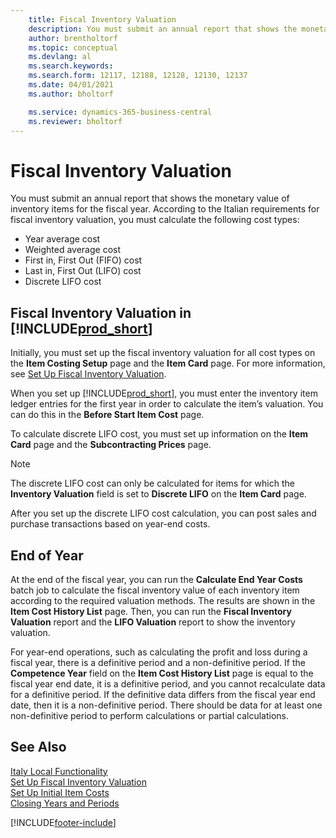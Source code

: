```yaml
---
    title: Fiscal Inventory Valuation
    description: You must submit an annual report that shows the monetary value of inventory items for the fiscal year.
    author: brentholtorf
    ms.topic: conceptual
    ms.devlang: al
    ms.search.keywords:
    ms.search.form: 12117, 12188, 12128, 12130, 12137
    ms.date: 04/01/2021
    ms.author: bholtorf

    ms.service: dynamics-365-business-central
    ms.reviewer: bholtorf
---
```

# Fiscal Inventory Valuation

You must submit an annual report that shows the monetary value of inventory items for the fiscal year. According to the Italian requirements for fiscal inventory valuation, you must calculate the following cost types:  

- Year average cost  
- Weighted average cost  
- First in, First Out (FIFO) cost  
- Last in, First Out (LIFO) cost  
- Discrete LIFO cost  

## Fiscal Inventory Valuation in [!INCLUDE[prod_short](../../includes/prod_short.md)]

Initially, you must set up the fiscal inventory valuation for all cost types on the **Item Costing Setup** page and the **Item Card** page. For more information, see [Set Up Fiscal Inventory Valuation](how-to-set-up-fiscal-inventory-valuation.md).  

When you set up [!INCLUDE[prod_short](../../includes/prod_short.md)], you must enter the inventory item ledger entries for the first year in order to calculate the item’s valuation. You can do this in the **Before Start Item Cost** page.  

To calculate discrete LIFO cost, you must set up information on the **Item Card** page and the **Subcontracting Prices** page.

> [!NOTE]  
> The discrete LIFO cost can only be calculated for items for which the **Inventory Valuation** field is set to **Discrete LIFO** on the **Item Card** page.

After you set up the discrete LIFO cost calculation, you can post sales and purchase transactions based on year-end costs.  

## End of Year

At the end of the fiscal year, you can run the **Calculate End Year Costs** batch job to calculate the fiscal inventory value of each inventory item according to the required valuation methods. The results are shown in the **Item Cost History List** page. Then, you can run the **Fiscal Inventory Valuation** report and the **LIFO Valuation** report to show the inventory valuation.  

For year-end operations, such as calculating the profit and loss during a fiscal year, there is a definitive period and a non-definitive period. If the **Competence Year** field on the **Item Cost History List** page is equal to the fiscal year end date, it is a definitive period, and you cannot recalculate data for a definitive period. If the definitive data differs from the fiscal year end date, then it is a non-definitive period. There should be data for at least one non-definitive period to perform calculations or partial calculations.

## See Also

[Italy Local Functionality](italy-local-functionality.md)  
[Set Up Fiscal Inventory Valuation](how-to-set-up-fiscal-inventory-valuation.md)  
[Set Up Initial Item Costs](how-to-set-up-initial-item-costs.md)  
[Closing Years and Periods](../../year-close-years-periods.md)  

[!INCLUDE[footer-include](../../includes/footer-banner.md)]